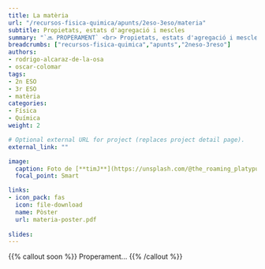 ```yaml
---
title: La matèria
url: "/recursos-fisica-quimica/apunts/2eso-3eso/materia"
subtitle: Propietats, estats d'agregació i mescles
summary: "`🔜 PROPERAMENT` <br> Propietats, estats d'agregació i mescles."
breadcrumbs: ["recursos-fisica-quimica","apunts","2neso-3reso"]
authors:
- rodrigo-alcaraz-de-la-osa
- oscar-colomar
tags:
- 2n ESO
- 3r ESO
- matèria
categories:
- Física
- Química
weight: 2

# Optional external URL for project (replaces project detail page).
external_link: ""

image:
  caption: Foto de [**timJ**](https://unsplash.com/@the_roaming_platypus) en [Unsplash](https://unsplash.com)
  focal_point: Smart

links:
- icon_pack: fas
  icon: file-download
  name: Pòster
  url: materia-poster.pdf
  
slides:
---
```


{{% callout soon %}}
Properament...
{{% /callout %}}